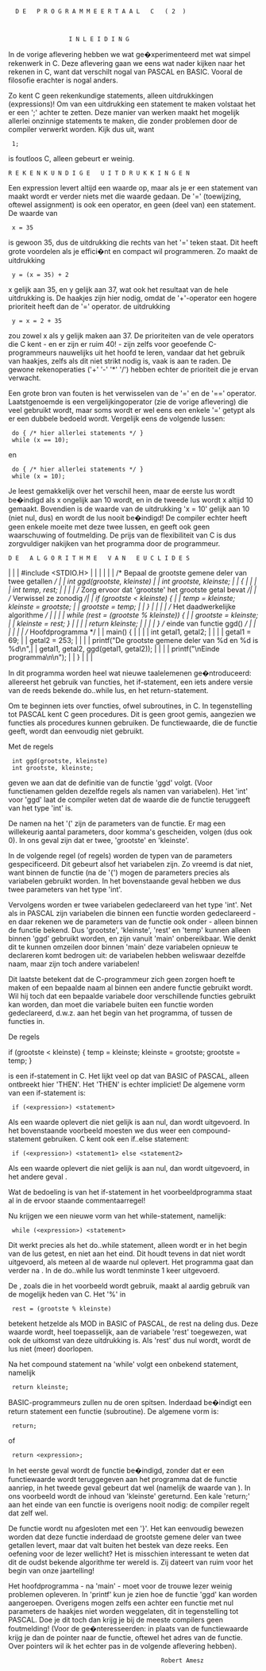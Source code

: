       D E   P R O G R A M M E E R T A A L   C   ( 2  )
                                                       


                     I N L E I D I N G 

In  de vorige  aflevering hebben we wat ge�xperimenteerd met 
wat simpel  rekenwerk in C. Deze aflevering gaan we eens wat 
nader kijken naar het rekenen in C, want dat verschilt nogal 
van  PASCAL en  BASIC. Vooral de filosofie erachter is nogal 
anders.

Zo kent C geen rekenkundige statements, alleen uitdrukkingen 
(expressions)! Om van een uitdrukking een statement te maken 
volstaat het  er een  ';' achter  te zetten. Deze manier van 
werken  maakt het  mogelijk allerlei onzinnige statements te 
maken,  die  zonder  problemen  door  de  compiler  verwerkt 
worden. Kijk dus uit, want

     1;

is foutloos C, alleen gebeurt er weinig.


    R E K E N K U N D I G E   U I T D R U K K I N G E N 

Een expression  levert altijd  een waarde op, maar als je er 
een statement van maakt wordt er verder niets met die waarde 
gedaan.  De '='  (toewijzing, oftewel assignment) is ook een 
operator, en geen (deel van) een statement. De waarde van

     x = 35

is gewoon  35, dus  de uitdrukking  die rechts  van het  '=' 
teken  staat. Dit  heeft grote voordelen als je effici�nt en 
compact wil programmeren. Zo maakt de uitdrukking

     y = (x = 35) + 2

x gelijk  aan 35,  en y gelijk aan 37, wat ook het resultaat 
van  de hele  uitdrukking is.  De haakjes  zijn hier  nodig, 
omdat de '+'-operator een hogere prioriteit heeft dan de '=' 
operator. de uitdrukking

     y = x = 2 + 35

zou  zowel x  als y gelijk maken aan 37. De prioriteiten van 
de vele operators die C kent - en er zijn er ruim 40! - zijn 
zelfs voor geoefende C-programmeurs nauwelijks uit het hoofd 
te leren, vandaar dat het gebruik van haakjes, zelfs als dit 
niet  strikt  nodig  is,  vaak is  aan te  raden. De  gewone 
rekenoperaties ('+' '-' '*' '/') hebben echter de prioriteit 
die je ervan verwacht.

Een grote  bron van  fouten is het verwisselen van de '=' en 
de '==' operator. Laatstgenoemde is een vergelijkingoperator 
(zie  de vorige  aflevering) die  veel gebruikt  wordt, maar 
soms wordt  er wel  eens een  enkele '='  getypt als  er een 
dubbele bedoeld wordt. Vergelijk eens de volgende lussen:

     do { /* hier allerlei statements */ }
     while (x == 10);

en

     do { /* hier allerlei statements */ }
     while (x = 10);

Je  leest gemakkelijk over het verschil heen, maar de eerste 
lus wordt  be�indigd als  x ongelijk  aan 10 wordt, en in de 
tweede lus wordt x altijd 10 gemaakt. Bovendien is de waarde 
van de uitdrukking 'x = 10' gelijk aan 10 (niet nul, dus) en 
wordt  de lus nooit be�indigd! De compiler echter heeft geen 
enkele  moeite  met  deze  twee  lussen,  en geeft  ook geen 
waarschuwing of  foutmelding. De  prijs van de flexibiliteit 
van C is dus zorgvuldiger nakijken van het programma door de 
programmeur.



    D E   A L G O R I T H M E   V A N   E U C L I D E S 

|                                                          |
| #include <STDIO.H>                                       |
|                                                          |
|                                                          |
| /* Bepaal de grootste gemene deler van twee getallen */  |
| int ggd(grootste, kleinste)                              |
|   int grootste, kleinste;                                |
|   {                                                      |
|                                                          |
|   int temp, rest;                                        |
|                                                          |
| /* Zorg ervoor dat 'grootste' het grootste getal bevat */|
| /* Verwissel ze zonodig                                */|
|   if (grootste < kleinste) {                             |
|   temp = kleinste; kleinste = grootste;                  |
|     grootste = temp;                                     |
|     }                                                    |
|                                                          |
| /* Het daadwerkelijke algorithme */                      |
|                                                          |
|  while (rest = (grootste % kleinste)) {                  |
|     grootste = kleinste;                                 |
|     kleinste = rest; }                                   |
|                                                          |
|     return kleinste;                                     |
|                                                          |
| } /* einde van functie ggd() */                          |
|                                                          |
|                                                          |
| /* Hoofdprogramma */                                     |
| main() {                                                 |
|                                                          |
|   int getal1, getal2;                                    |
|                                                          |
|   getal1 = 69;                                           |
|   getal2 = 253;                                          |
|                                                          |
|   printf("De grootste gemene deler van %d en %d is %d\n",|
|           getal1, getal2, ggd(getal1, getal2));          |
|                                                          |
|   printf("\nEinde programma\n\n");                       |
| }                                                        |
|                                                          |


In  dit   programma  worden  heel  wat  nieuwe  taalelemenen 
ge�ntroduceerd:  allereerst  het  gebruik van  functies, het 
if-statement,  een iets  andere versie  van de reeds bekende 
do..while lus, en het return-statement.

Om te  beginnen iets over functies, ofwel subroutines, in C. 
In  tegenstelling tot  PASCAL kent C geen procedures. Dit is 
geen  groot  gemis,  aangezien  we  functies  als procedures 
kunnen gebruiken.  De functiewaarde,  die de  functie geeft, 
wordt dan eenvoudig niet gebruikt.

Met de regels

     int ggd(grootste, kleinste)
     int grootste, kleinste;

geven we  aan dat  de definitie  van de functie 'ggd' volgt. 
(Voor  functienamen  gelden  dezelfde regels  als namen  van 
variabelen). Het 'int' voor 'ggd' laat de compiler weten dat 
de waarde die de functie teruggeeft van het type 'int' is.

De  namen na  het '('  zijn de parameters van de functie. Er 
mag  een   willekeurig  aantal   parameters,  door   komma's 
gescheiden,  volgen (dus  ook 0).  In ons  geval zijn dat er 
twee, 'grootste' en 'kleinste'.

In de  volgende regel  (of regels)  worden de  typen van  de 
parameters  gespecificeerd. Dit gebeurt alsof het variabelen 
zijn. Zo  vreemd is  dat niet, want binnen de functie (na de 
'{')  mogen de  parameters precies  als variabelen  gebruikt 
worden.  In  het  bovenstaande  geval  hebben  we  dus  twee 
parameters van het type 'int'.

Vervolgens worden  er twee  variabelen gedeclareerd  van het 
type 'int'. Net als in PASCAL zijn variabelen die binnen een 
functie   worden  gedeclareerd  -  en  daar  rekenen  we  de 
parameters  van  de  functie  ook onder  - alleen  binnen de 
functie bekend. Dus 'grootste', 'kleinste', 'rest' en 'temp' 
kunnen alleen  binnen 'ggd'  gebruikt worden, en zijn vanuit 
'main'  onbereikbaar. Wie  denkt dit te kunnen omzeilen door 
binnen  'main'  deze variabelen  opnieuw te  declareren komt 
bedrogen uit:  de variabelen hebben weliswaar dezelfde naam, 
maar zijn toch andere variabelen!

Dit  laatste betekent  dat de C-programmeur zich geen zorgen 
hoeft te  maken of  een bepaalde  naam al  binnen een andere 
functie  gebruikt  wordt.  Wil  hij  toch  dat  een bepaalde 
variabele  door verschillende  functies gebruikt kan worden, 
dan   moet   die   variabele   buiten  een   functie  worden 
gedeclareerd, d.w.z.  aan het  begin van  het programma,  of 
tussen de functies in.

De regels

  if (grootste < kleinste) {
    temp = kleinste; kleinste = grootste; grootste = temp; }

is een if-statement in C. Het lijkt veel op dat van BASIC of 
PASCAL,  alleen ontbreekt  hier 'THEN'. Het 'THEN' is echter 
impliciet! De algemene vorm van een if-statement is:

     if (<expression>) <statement>

Als <expression>  een waarde oplevert die niet gelijk is aan 
nul,  dan wordt  <statement> uitgevoerd. In het bovenstaande 
voorbeeld  moesten   we  dus   weer  een  compound-statement 
gebruiken. C kent ook een if..else statement:

     if (<expression>) <statement1> else <statement2>

Als  <expression> een waarde oplevert die niet gelijk is aan 
nul, dan  wordt <statement1> uitgevoerd, in het andere geval 
<statement2>.

Wat   de   bedoeling   is  van   het  if-statement   in  het 
voorbeeldprogramma   staat   al   in   de   ervoor   staande 
commentaarregel!

Nu  krijgen  we  een  nieuwe  vorm van  het while-statement, 
namelijk:

     while (<expression>) <statement>

Dit  werkt precies als het do..while statement, alleen wordt 
er in het begin van de lus getest, en niet aan het eind. Dit 
houdt tevens  in dat  <statement> niet wordt uitgevoerd, als 
<expression> meteen al de waarde nul oplevert. Het programma 
gaat  dan verder  na <statement>.  In de do..while lus wordt 
<statement> tenminste 1 keer uitgevoerd.

De <expression>,  zoals die  in het voorbeeld wordt gebruik, 
maakt al aardig gebruik van de mogelijk heden van C. Het '%' 
in

     rest = (grootste % kleinste)

betekent  hetzelde als  MOD in  BASIC of  PASCAL, de rest na 
deling dus.  Deze waarde  wordt, heel  toepasselijk, aan  de 
variabele  'rest' toegewezen,  wat ook  de uitkomst van deze 
uitdrukking is.  Als 'rest' dus nul wordt, wordt de lus niet 
(meer) doorlopen.

Na  het  compound  statement na  'while' volgt  een onbekend 
statement, namelijk

     return kleinste;

BASIC-programmeurs  zullen  nu  de  oren spitsen.  Inderdaad 
be�indigt een  return statement een functie (subroutine). De 
algemene vorm is:

     return;

of

     return <expression>;

In  het eerste  geval wordt de functie be�indigd, zonder dat 
er een  functiewaarde wordt  teruggegeven aan  het programma 
dat  de functie aanriep, in het tweede geval gebeurt dat wel 
(namelijk  de  waarde  van  <expression>). In  ons voorbeeld 
wordt de inhoud van 'kleinste' gereturnd. Een kale 'return;' 
aan het  einde van  een functie is overigens nooit nodig: de 
compiler regelt dat zelf wel.

De  functie  wordt  nu  afgesloten  met  een  '}'.  Het  kan 
eenvoudig  bewezen  worden  dat  deze  functie inderdaad  de 
grootste  gemene deler  van twee  getallen levert,  maar dat 
valt buiten  het bestek van deze reeks. Een oefening voor de 
lezer  wellicht? Het  is misschien  interessant te weten dat 
dit de  oudst bekende  algorithme ter wereld is. Zij dateert 
van ruim voor het begin van onze jaartelling!

Het  hoofdprogramma -  na 'main' - moet voor de trouwe lezer 
weinig problemen  opleveren. In  'printf' kun je zien hoe de 
functie  'ggd' kan worden aangeroepen. Overigens mogen zelfs 
een achter  een functie  met nul  parameters de haakjes niet 
worden  weggelaten, dit  in tegenstelling tot PASCAL. Doe je 
dit  toch   dan  krijg  je  bij  de  meeste  compilers  geen 
foutmelding!  (Voor de  ge�nteresseerden: in  plaats van  de 
functiewaarde  krijg  je  dan  de pointer  naar de  functie, 
oftewel het  adres van  de functie. Over pointers wil ik het 
echter pas in de volgende aflevering hebben).

                                               Robert Amesz
